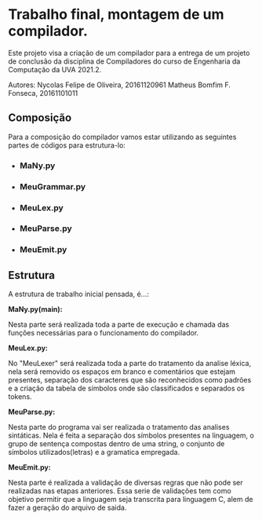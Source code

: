 **<h1>Trabalho final, montagem de um compilador.</h1>**

Este projeto visa a criação de um compilador para a entrega de um projeto de conclusão da disciplina de Compiladores do curso de Engenharia da Computação da UVA 2021.2. 

Autores: 
Nycolas Felipe de Oliveira, 20161120961
Matheus Bomfim F. Fonseca, 20161101011


<h2>Composição</h2>

Para a composição do compilador vamos estar utilizando as seguintes partes de códigos para estrutura-lo:
 
* <h3>MaNy.py</h3>

* <h3>MeuGrammar.py</h3>

* <h3>MeuLex.py</h3>

* <h3>MeuParse.py</h3>

* <h3>MeuEmit.py</h3>


<h2>Estrutura </h2>

A estrutura de trabalho inicial pensada, é...: 

**MaNy.py(main):** 

Nesta parte será realizada toda a parte de execução e chamada das funções necessárias para o funcionamento do compilador. 


**MeuLex.py:** 

No "MeuLexer" será realizada toda a parte do tratamento da analise léxica, nela será removido os espaços em branco e comentários que estejam presentes, separação dos caracteres que são reconhecidos como padrões e a criação da tabela de símbolos onde são classificados e separados os tokens. 


**MeuParse.py:** 

Nesta parte do programa vai ser realizada o tratamento das analises sintáticas. Nela é feita a separação dos símbolos presentes na linguagem, o grupo de sentença compostas dentro de uma string, o conjunto de símbolos utilizados(letras) e a gramatica empregada. 

**MeuEmit.py:** 

Nesta parte é realizada a validação de diversas regras que não pode ser realizadas nas etapas anteriores. Essa serie de validações tem como objetivo permitir que a linguagem seja transcrita para linguagem C, alem de fazer a geração do arquivo de saida.

